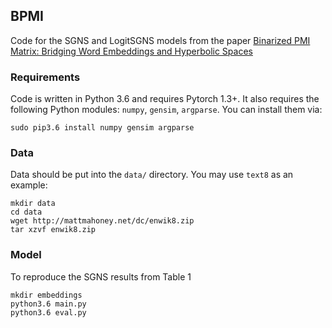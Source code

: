 ## BPMI
Code for the SGNS and LogitSGNS models from the paper [Binarized PMI Matrix: Bridging Word Embeddings and Hyperbolic Spaces](https://www.overleaf.com/read/tjnppdygcyxz)

### Requirements
Code is written in Python 3.6 and requires Pytorch 1.3+. It also requires the following Python modules: `numpy`, `gensim`, `argparse`. You can install them via:
```
sudo pip3.6 install numpy gensim argparse
```

### Data
Data should be put into the `data/` directory. You may use `text8` as an example:
```
mkdir data
cd data
wget http://mattmahoney.net/dc/enwik8.zip
tar xzvf enwik8.zip
```

### Model
To reproduce the SGNS results from Table 1
```
mkdir embeddings
python3.6 main.py
python3.6 eval.py
```
